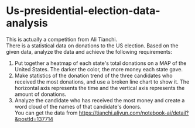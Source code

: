 # Us-presidential-election-data-analysis  
This is actually a competition from Ali Tianchi.  
There is a statistical data on donations to the US election. Based on the given data, analyze the data and achieve the following requirements:  
1. Put together a heatmap of each state's total donations on a MAP of the United States. The darker the color, the more money each state gave.  
2. Make statistics of the donation trend of the three candidates who received the most donations, and use a broken line chart to show it. The horizontal axis represents the time and the vertical axis represents the amount of donations.  
3. Analyze the candidate who has received the most money and create a word cloud of the names of that candidate's donors.  
You can get the data from https://tianchi.aliyun.com/notebook-ai/detail?&postId=137714
